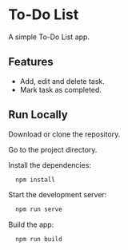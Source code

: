 # To-Do List

A simple To-Do List app.

## Features

- Add, edit and delete task.
- Mark task as completed.

## Run Locally

Download or clone the repository.

Go to the project directory.

Install the dependencies:

```bash
  npm install
```

Start the development server:

```bash
  npm run serve
```

Build the app:

```bash
  npm run build
```
